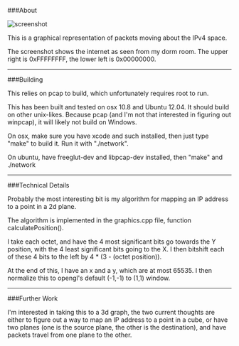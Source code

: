 ###About

![screenshot](http://i.imgur.com/LacGXJD.png)

This is a graphical representation of packets moving about the IPv4 space.

The screenshot shows the internet as seen from my dorm room. The upper right is 0xFFFFFFFF, the lower left is 0x00000000.

***
###Building

This relies on pcap to build, which unfortunately requires root to run.

This has been built and tested on osx 10.8 and Ubuntu 12.04. It should build on other unix-likes. Because pcap (and I'm not that interested in figuring out winpcap), it will likely not build on Windows.

On osx, make sure you have xcode and such installed, then just type "make" to build it. Run it with "./network".

On ubuntu, have freeglut-dev and libpcap-dev installed, then "make" and ./network

***
###Technical Details

Probably the most interesting bit is my algorithm for mapping an IP address to a point in a 2d plane.

The algorithm is implemented in the graphics.cpp file, function calculatePosition().

I take each octet, and have the 4 most significant bits go towards the Y position, with the 4 least significant bits going to the X. I then bitshift each of these 4 bits to the left by 4 * (3 - (octet position)).

At the end of this, I have an x and a y, which are at most 65535. I then normalize this to opengl's default (-1,-1) to (1,1) window.

***
###Further Work

I'm interested in taking this to a 3d graph, the two current thoughts are either to figure out a way to map an IP address to a point in a cube, or have two planes (one is the source plane, the other is the destination), and have packets travel from one plane to the other.